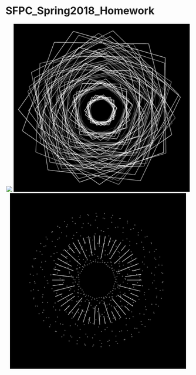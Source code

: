 # SFPC_Spring2018_Homework

<p align="center">   
    <img src="01 Vera Molnár/VeraMolnar_RecreationV10/00.png", width="480">
    <img src="02 John Whitney/JohnWhitney_RecreationV02/00.png", width="480">
    <img src="02 John Whitney/JohnWhitney_RecreationV03/00.png", width="480">
</p>
